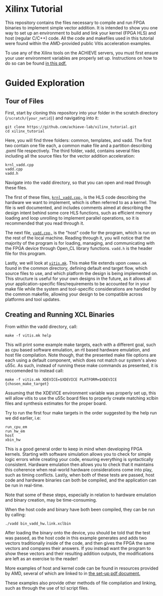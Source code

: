 # Xilinx Tutorial

This repository contains the files necessary to compile and run FPGA binaries to implement simple vector addition. It is intended to show you one way to set up an environment to build and link your kernel (FPGA HLS) and host (regular C/C++) code. All the code and makefiles used in this tutorial were found within the AMD-provided public Vitis acceleration examples.

To use any of the Xilinx tools on the ACHIEVE servers, you must first ensure your user environment variables are properly set up. Instructions on how to do so can be found [in this pdf.](https://docs.google.com/document/d/1d0E8Y_nS-LH6TeuMhQsu_fp5QFKKC6oYqudgzH7SNUk/edit?usp=sharing)

# Guided Exploration
## Tour of Files
First, start by cloning this repository into your folder in the scratch directory (`/scratch/{your_netid}`) and navigating into it:

```
git clone https://github.com/achieve-lab/xilinx_tutorial.git
cd xilinx_tutorial
```

Here, you will find three folders: common, templates, and vadd. The first two contain one file each, a common make file and a partition describing .pxml file respectively. The third folder, vadd, contains several files including all the source files for the vector addition acceleration:
```
krnl_vadd.cpp
vadd.cpp
vadd.h
```
Navigate into the vadd directory, so that you can open and read through these files.

The first of these files, [`krnl_vadd.cpp,`](https://github.com/achieve-lab/xilinx_tutorial/blob/118aa24b370ac7e700f9187a9862a9aeac5f4585/vadd/krnl_vadd.cpp) is the HLS code describing the hardware we want to implement, which is often referred to as a kernel. The file is well documented, and includes comments aimed at describing the design intent behind some core HLS functions, such as efficient memory loading and loop unrolling to implement parallel operations, so it is recommended that you read through it.

The next file, [`vadd.cpp,`](https://github.com/achieve-lab/xilinx_tutorial/blob/118aa24b370ac7e700f9187a9862a9aeac5f4585/vadd/vadd.cpp) is the "host" code for the program, which is run on the rest of the local machine. Reading through it, you will notice that the majority of the program is for loading, managing, and communicating with the FPGA device through Open_CL library functions. `vadd.h` is the header file for this program.

Lastly, we will look at [`vitis.mk`](https://github.com/achieve-lab/xilinx_tutorial/blob/118aa24b370ac7e700f9187a9862a9aeac5f4585/vadd/vitis.mk). This make file extends upon `common.mk` found in the common directory, defining default end target flow, which source files to use, and which platform the design is being implemented on. 
This structure is useful for your own designs in the future, as it allows all your application-specific files/requirements to be accounted for in your make file while the system and tool-specific considerations are handled by the common makefile, allowing your design to be compatible across platforms and tool updates.

## Creating and Running XCL Binaries

From within the vadd directory, call: 
```
make -f vitis.mk help
```
This will print some example make targets, each with a different goal, such as cpu based software emulation, an rtl based hardware emulation, and host file compilation. Note though, that the presented make file options are each using a default component, which does not match our system's alveo u55c. As such, instead of running these make commands as presented, it is reccomended to instead call:
```
make -f vitis.mk XDEVICE=$XDEVICE PLATFORM=$XDEVICE {chosen_make_target}
```
Assuming that the XDEVICE environment variable was properly set up, this will allow vitis to use the u55c board files to properly create matching xclbin files and synthesis estimates for the proper board. 

Try to run the first four make targets in the order suggested by the help run we did earlier, i.e:
```
run_cpu_em
run_hw_em
host
xbin_hw
```
This is a good general order to keep in mind when developing FPGA kernels. Starting with software simulation allows you to check for simple logic errors while creating your code, ensuring everything is syntactically consistent. 
Hardware emulation then allows you to check that it maintains this coherence when real-world hardware considerations come into play, such as timing conflicts. 
Lastly, when both of these tests are passed, host code and hardware binaries can both be compiled, and the application can be run in real-time.

Note that some of these steps, especially in relation to hardware emulation and binary creation, may be time-consuming.

When the host code and binary have both been compiled, they can be run by calling:
```
./vadd bin_vadd_hw.link.xclbin
```

After loading the binary onto the device, you should be told that the test was passed, as the host code in this example generates and adds two vectors traditionally inside of the code, and then gives the FPGA the same vectors and compares their answers. 
If you instead want the program to show these vectors and their resulting addition outputs, the modifications are left as an exercise to the reader!

More examples of host and kernel code can be found in resources provided by AMD, several of which are linked to in [the set-up pdf document.](https://docs.google.com/document/d/1d0E8Y_nS-LH6TeuMhQsu_fp5QFKKC6oYqudgzH7SNUk/edit?usp=sharing)

These examples also provide other methods of file compilation and linking, such as through the use of tcl script files.

